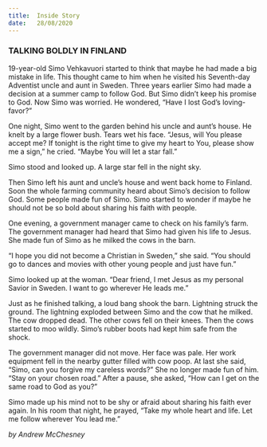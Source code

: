 ```yaml
---
title:  Inside Story
date:   28/08/2020
---
```


### TALKING BOLDLY IN FINLAND

19-year-old Simo Vehkavuori started to think that maybe he had made a big mistake in life. This thought came to him when he visited his Seventh-day Adventist uncle and aunt in Sweden. Three years earlier Simo had made a decision at a summer camp to follow God. But Simo didn’t keep his promise to God. Now Simo was worried. He wondered, “Have I lost God’s loving-favor?”

One night, Simo went to the garden behind his uncle and aunt’s house. He knelt by a large flower bush. Tears wet his face. “Jesus, will You please accept me? If tonight is the right time to give my heart to You, please show me a sign,” he cried. “Maybe You will let a star fall.”

Simo stood and looked up. A large star fell in the night sky.

Then Simo left his aunt and uncle’s house and went back home to Finland. Soon the whole farming community heard about Simo’s decision to follow God. Some people made fun of Simo. Simo started to wonder if maybe he should not be so bold about sharing his faith with people.

One evening, a government manager came to check on his family’s farm. The government manager had heard that Simo had given his life to Jesus. She made fun of Simo as he milked the cows in the barn.

“I hope you did not become a Christian in Sweden,” she said. “You should go to dances and movies with other young people and just have fun.”

Simo looked up at the woman. “Dear friend, I met Jesus as my personal Savior in Sweden. I want to go wherever He leads me.”

Just as he finished talking, a loud bang shook the barn. Lightning struck the ground. The lightning exploded between Simo and the cow that he milked. The cow dropped dead. The other cows fell on their knees. Then the cows started to moo wildly. Simo’s rubber boots had kept him safe from the shock.

The government manager did not move. Her face was pale. Her work equipment fell in the nearby gutter filled with cow poop. At last she said, “Simo, can you forgive my careless words?” She no longer made fun of him. “Stay on your chosen road.” After a pause, she asked, “How can I get on the same road to God as you?”

Simo made up his mind not to be shy or afraid about sharing his faith ever again. In his room that night, he prayed, “Take my whole heart and life. Let me follow wherever You lead me.”

_by Andrew McChesney_

